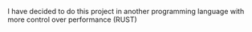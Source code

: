I have decided to do this project in another programming language with more control over performance (RUST)
